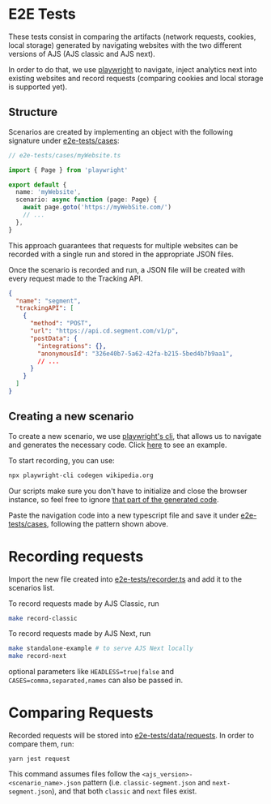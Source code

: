 # E2E Tests

These tests consist in comparing the artifacts (network requests, cookies, local storage) generated by navigating websites with the two different versions of AJS (AJS classic and AJS next).

In order to do that, we use [playwright](https://playwright.dev/) to navigate, inject analytics next into existing websites and record requests (comparing cookies and local storage is supported yet).

## Structure

Scenarios are created by implementing an object with the following signature under [e2e-tests/cases](/e2e-tests/cases):

```ts
// e2e-tests/cases/myWebsite.ts

import { Page } from 'playwright'

export default {
  name: 'myWebsite',
  scenario: async function (page: Page) {
    await page.goto('https://myWebSite.com/')
    // ...
  },
}
```

This approach guarantees that requests for multiple websites can be recorded with a single run and stored in the appropriate JSON files.

Once the scenario is recorded and run, a JSON file will be created with every request made to the Tracking API.

```JSON
{
  "name": "segment",
  "trackingAPI": [
    {
      "method": "POST",
      "url": "https://api.cd.segment.com/v1/p",
      "postData": {
        "integrations": {},
        "anonymousId": "326e40b7-5a62-42fa-b215-5bed4b7b9aa1",
        // ...
      }
    }
  ]
}
```

## Creating a new scenario

To create a new scenario, we use [playwright's cli](https://github.com/microsoft/playwright-cli), that allows us to navigate and generates the necessary code. Click [here](https://github.com/microsoft/playwright-cli#generate-code) to see an example.

To start recording, you can use:

```sh
npx playwright-cli codegen wikipedia.org
```

Our scripts make sure you don't have to initialize and close the browser instance, so feel free to ignore [that part of the generated code](/e2e-tests/recorder.ts#L70-L86).

Paste the navigation code into a new typescript file and save it under [e2e-tests/cases](/e2e-tests/cases), following the pattern shown above.

# Recording requests

Import the new file created into [e2e-tests/recorder.ts](/e2e-tests/recorder.ts#L4-L16) and add it to the scenarios list.

To record requests made by AJS Classic, run

```sh
make record-classic
```

To record requests made by AJS Next, run

```sh
make standalone-example # to serve AJS Next locally
make record-next
```

optional parameters like `HEADLESS=true|false` and `CASES=comma,separated,names` can also be passed in.

# Comparing Requests

Recorded requests will be stored into [e2e-tests/data/requests](/e2e-tests/data/requests). In order to compare them, run:

```
yarn jest request
```

This command assumes files follow the `<ajs_version>-<scenario_name>.json` pattern (i.e. `classic-segment.json` and `next-segment.json`), and that both `classic` and `next` files exist.
